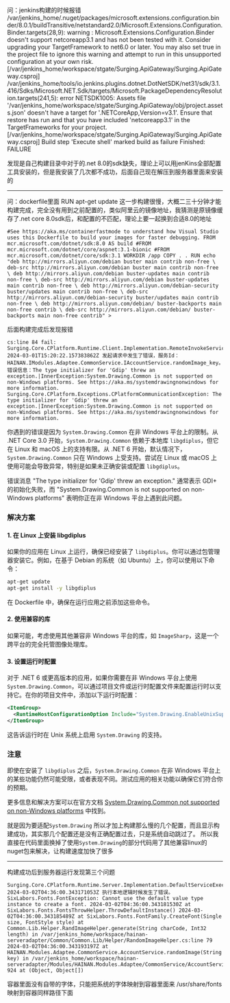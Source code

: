 问：jenkins构建的时候报错 /var/jenkins_home/.nuget/packages/microsoft.extensions.configuration.binder/8.0.1/buildTransitive/netstandard2.0/Microsoft.Extensions.Configuration.Binder.targets(28,9): warning : Microsoft.Extensions.Configuration.Binder doesn't support netcoreapp3.1 and has not been tested with it. Consider upgrading your TargetFramework to net6.0 or later. You may also set <SuppressTfmSupportBuildWarnings>true</SuppressTfmSupportBuildWarnings> in the project file to ignore this warning and attempt to run in this unsupported configuration at your own risk. [/var/jenkins_home/workspace/stgate/Surging.ApiGateway/Surging.ApiGateway.csproj] /var/jenkins_home/tools/io.jenkins.plugins.dotnet.DotNetSDK/net31/sdk/3.1.416/Sdks/Microsoft.NET.Sdk/targets/Microsoft.PackageDependencyResolution.targets(241,5): error NETSDK1005: Assets file '/var/jenkins_home/workspace/stgate/Surging.ApiGateway/obj/project.assets.json' doesn't have a target for '.NETCoreApp,Version=v3.1'. Ensure that restore has run and that you have included 'netcoreapp3.1' in the TargetFrameworks for your project. [/var/jenkins_home/workspace/stgate/Surging.ApiGateway/Surging.ApiGateway.csproj] Build step 'Execute shell' marked build as failure Finished: FAILURE

发现是自己构建目录中对于的.net 8.0的sdk缺失，理论上可以用jenKins全部配置工具安装的，但是我安装了几次都不成功，后面自己现在解压到服务器里面来安装的

***
问：dockerfile里面 RUN apt-get update 这一步构建很慢，大概二三十分钟才能构建完成，完全没有用到之前配置的，类似阿里云的镜像地址，我猜测是原镜像缓存了.net core 8.0sdk后，和配置的不匹配，理论上要一起换到合适8.0的地址
```
#See https://aka.ms/containerfastmode to understand how Visual Studio uses this Dockerfile to build your images for faster debugging. FROM mcr.microsoft.com/dotnet/sdk:8.0 AS build #FROM mcr.microsoft.com/dotnet/core/aspnet:3.1-bionic #FROM mcr.microsoft.com/dotnet/core/sdk:3.1 WORKDIR /app COPY . . RUN echo "deb http://mirrors.aliyun.com/debian buster main contrib non-free \ deb-src http://mirrors.aliyun.com/debian buster main contrib non-free \ deb http://mirrors.aliyun.com/debian buster-updates main contrib non-free \ deb-src http://mirrors.aliyun.com/debian buster-updates main contrib non-free \ deb http://mirrors.aliyun.com/debian-security buster/updates main contrib non-free \ deb-src http://mirrors.aliyun.com/debian-security buster/updates main contrib non-free \ deb http://mirrors.aliyun.com/debian/ buster-backports main non-free contrib \ deb-src http://mirrors.aliyun.com/debian/ buster-backports main non-free contrib" >
```

后面构建完成后发现报错
```
cs:line 84 fail: Surging.Core.CPlatform.Runtime.Client.Implementation.RemoteInvokeService[0] 2024-03-01T15:20:22.157383862Z 发起请求中发生了错误，服务Id：HAINAN.IModules.Adaptee.CommonService.IAccountService.randomImage_key。错误信息：The type initializer for 'Gdip' threw an exception.|InnerException:System.Drawing.Common is not supported on non-Windows platforms. See https://aka.ms/systemdrawingnonwindows for more information. Surging.Core.CPlatform.Exceptions.CPlatformCommunicationException: The type initializer for 'Gdip' threw an exception.|InnerException:System.Drawing.Common is not supported on non-Windows platforms. See https://aka.ms/systemdrawingnonwindows for more information.
```

你遇到的错误是因为 `System.Drawing.Common` 在非 Windows 平台上的限制。从 .NET Core 3.0 开始，`System.Drawing.Common` 依赖于本地库 `libgdiplus`，但它在 Linux 和 macOS 上的支持有限。从 .NET 6 开始，默认情况下，`System.Drawing.Common` 只在 Windows 上受支持。尝试在 Linux 或 macOS 上使用可能会导致异常，特别是如果未正确安装或配置 `libgdiplus`。

错误消息 "The type initializer for 'Gdip' threw an exception." 通常表示 GDI+ 的初始化失败，而 "System.Drawing.Common is not supported on non-Windows platforms" 表明你正在非 Windows 平台上遇到此问题。

### 解决方案

#### 1. 在 Linux 上安装 libgdiplus
如果你的应用在 Linux 上运行，确保已经安装了 `libgdiplus`。你可以通过包管理器安装它。例如，在基于 Debian 的系统（如 Ubuntu）上，你可以使用以下命令：

```bash
apt-get update
apt-get install -y libgdiplus
```

在 Dockerfile 中，确保在运行应用之前添加这些命令。

#### 2. 使用兼容的库
如果可能，考虑使用其他兼容非 Windows 平台的库，如 `ImageSharp`，这是一个跨平台的完全托管图像处理库。

#### 3. 设置运行时配置
对于 .NET 6 或更高版本的应用，如果你需要在非 Windows 平台上使用 `System.Drawing.Common`，可以通过项目文件或运行时配置文件来配置运行时以支持它。在你的项目文件中，添加以下运行时配置：

```xml
<ItemGroup>
  <RuntimeHostConfigurationOption Include="System.Drawing.EnableUnixSupport" Value="true" />
</ItemGroup>
```

这告诉运行时在 Unix 系统上启用 `System.Drawing` 的支持。

### 注意
即使在安装了 `libgdiplus` 之后，`System.Drawing.Common` 在非 Windows 平台上的某些功能仍然可能受限，或者表现不同。测试应用的相关功能以确保它们符合你的预期。

更多信息和解决方案可以在官方文档 [System.Drawing.Common not supported on non-Windows platforms](https://aka.ms/systemdrawingnonwindows) 中找到。


就是因为要适配`System.Drawing` 所以才加上构建那么慢的几个配置，而且显示构建成功，其实那几个配置还是没有正确配置过去，只是系统自动跳过了。
所以我直接在代码里面换掉了使用`System.Drawing`的部分代码用了其他兼容linux的nuget包来解决，让构建速度加快了很多

***

构建成功后到服务器运行发现第三个问题
```
Surging.Core.CPlatform.Runtime.Server.Implementation.DefaultServiceExecutor[0] 2024-03-02T04:36:00.343171053Z 执行本地逻辑时候发生了错误。 SixLabors.Fonts.FontException: Cannot use the default value type instance to create a font. 2024-03-02T04:36:00.343181530Z at SixLabors.Fonts.FontsThrowHelper.ThrowDefaultInstance() 2024-03-02T04:36:00.343185489Z at SixLabors.Fonts.FontFamily.CreateFont(Single size, FontStyle style) at Common.Lib.Helper.RandImageHelper.generate(String charCode, Int32 length) in /var/jenkins_home/workspace/hainan-serveradapter/Common/Common.Lib/Helper/RandomImageHelper.cs:line 79 2024-03-02T04:36:00.343193197Z at HAINAN.Modules.Adaptee.CommonService.AccountService.randomImage(String key) in /var/jenkins_home/workspace/hainan-serveradapter/Modules/HAINAN.Modules.Adaptee/CommonService/AccountService.cs:line 924 at (Object, Object[])
```
容器里面没有自带的字体，只能把系统的字体映射到容器里面来
/usr/share/fonts  映射到容器同样路径下面